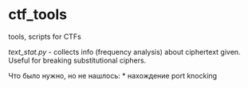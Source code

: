 ctf_tools
=========

tools, scripts for CTFs

*text_stat.py* - collects info (frequency analysis) about ciphertext given. Useful for breaking substitutional ciphers.

Что было нужно, но не нашлось:
    * нахождение port knocking
